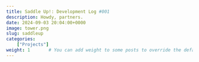 ```yaml
---
title: Saddle Up!: Development Log #001
description: Howdy, partners.
date: 2024-09-03 20:04:00+0000
image: tower.png
slug: saddleup
categories:
    ["Projects"]
weight: 1       # You can add weight to some posts to override the default sorting (date descending)
---
```

